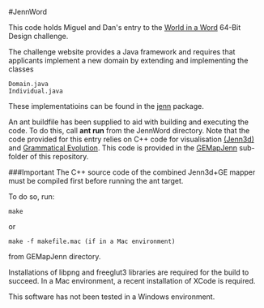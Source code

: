 #JennWord

This code holds Miguel and Dan's entry to the [World in a Word](http://www.cameronius.com/research/cec/index.html) 64-Bit Design challenge.

The challenge website provides a Java framework and requires that applicants implement a new domain by extending and implementing the classes

	Domain.java
	Individual.java

These implementatioins can be found in the [jenn](https://github.com/nacmacfeegle/JennWord/tree/master/src/world/domain/jenn) package.

An ant buildfile has been supplied to aid with building and executing the code. To do this, call __ant run__ from the JennWord directory. Note that the code provided for this entry relies on C++ code for visualisation [(Jenn3d)](http://jenn3d.org) and [Grammatical Evolution](http://www.grammatical-evolution.org). This code is provided in the [GEMapJenn](https://github.com/nacmacfeegle/JennWord/tree/master/GEMapJenn) sub-folder of this repository. 

###Important
The C++ source code of the combined Jenn3d+GE mapper must be compiled first before running the ant target.

To do so, run:

	make 

or

	make -f makefile.mac (if in a Mac environment) 

from GEMapJenn directory. 

Installations of libpng and freeglut3 libraries are required for the build to succeed. In a Mac environment, a recent installation of XCode is required. 

This software has not been tested in a Windows environment.


